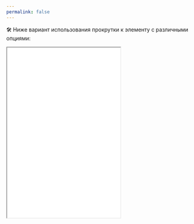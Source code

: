 ```yaml
---
permalink: false
---
```


🛠 Ниже вариант использования прокрутки к элементу с различными опциями:

<iframe title="Прокрутка к элементу" src="./demos/index.html" height="450"></iframe>
